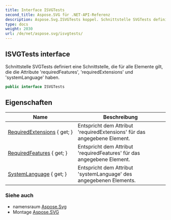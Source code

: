```yaml
---
title: Interface ISVGTests
second_title: Aspose.SVG für .NET-API-Referenz
description: Aspose.Svg.ISVGTests koppel. Schnittstelle SVGTests definiert eine Schnittstelle die für alle Elemente gilt die die Attribute requiredFeatures requiredExtensions und systemLanguage haben.
type: docs
weight: 2030
url: /de/net/aspose.svg/isvgtests/
---
```

## ISVGTests interface

Schnittstelle SVGTests definiert eine Schnittstelle, die für alle Elemente gilt, die die Attribute 'requiredFeatures', 'requiredExtensions' und 'systemLanguage' haben.

```csharp
public interface ISVGTests
```

## Eigenschaften

| Name | Beschreibung |
| --- | --- |
| [RequiredExtensions](../../aspose.svg/isvgtests/requiredextensions/) { get; } | Entspricht dem Attribut 'requiredExtensions' für das angegebene Element. |
| [RequiredFeatures](../../aspose.svg/isvgtests/requiredfeatures/) { get; } | Entspricht dem Attribut 'requiredFeatures' für das angegebene Element. |
| [SystemLanguage](../../aspose.svg/isvgtests/systemlanguage/) { get; } | Entspricht dem Attribut 'systemLanguage' des angegebenen Elements. |

### Siehe auch

* namensraum [Aspose.Svg](../../aspose.svg/)
* Montage [Aspose.SVG](../../)


